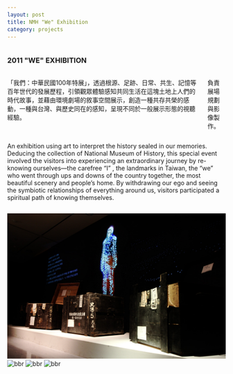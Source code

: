 ```yaml
---
layout: post
title: NMH "We" Exhibition
category: projects
---
```


<div class="small-12 medium-4 columns">
<h3>2011 "WE" EXHIBITION</h3>
</div>

<div class="small-12 medium-4 columns">
<p>「我們：中華民國100年特展」，透過根源、足跡、日常、共生、記憶等百年世代的發展歷程，引領觀眾體驗感知共同生活在這塊土地上人們的時代故事，並藉由環境劇場的敘事空間展示，創造一種共存共榮的感動，一種與台灣、與歷史同在的感知，呈現不同於一般展示形態的視聽經驗。</p>
<p>負責展場規劃與影像製作。</p>
</div>

<div class="small-12 medium-4 columns">
<p>An exhibition using art to interpret the history sealed in our memories. Deducing the collection of National Museum of History, this special event involved the visitors into experiencing an extraordinary journey by re-knowing ourselves—the carefree “I” , the landmarks in Taiwan, the “we” who went through ups and downs of the country together, the most beautiful scenery and people’s home. By withdrawing our ego and seeing the symbiotic relationships of everything around us, visitors participated a spiritual path of knowing themselves.</p>
</div>

<div class="small-12 medium-12 columns space">
<!-- space -->
</div>

![nmh-we-exhibition-1](/images/nmh-we-exhibition-1.jpg)
![bbr](http://www.bbr-co.com/Uploads/Class/CURATIONDESIGN-004-003.jpg)
![bbr](http://www.bbr-co.com/Uploads/Class/CURATIONDESIGN-004-004.jpg)
![bbr](http://www.bbr-co.com/Uploads/Class/CURATIONDESIGN-004-007.jpg)


